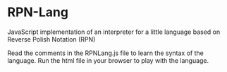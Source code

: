 # RPN-Lang
JavaScript implementation of an interpreter for a little language based on Reverse Polish Notation (RPN)

Read the comments in the RPNLang.js file to learn the syntax of the language.  Run the html file in your browser to play with the language.
